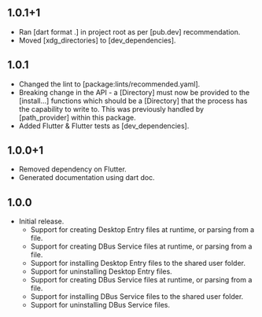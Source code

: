 ## 1.0.1+1
* Ran [dart format .] in project root as per [pub.dev] recommendation.
* Moved [xdg_directories] to [dev_dependencies].

## 1.0.1
* Changed the lint to [package:lints/recommended.yaml].
* Breaking change in the API - a [Directory] must now be provided to the [install...] functions which 
 should be a [Directory] that the process has the capability to write to. This was 
 previously handled by [path_provider] within this package.
* Added Flutter & Flutter tests as [dev_dependencies].

## 1.0.0+1 
* Removed dependency on Flutter. 
* Generated documentation using dart doc. 

## 1.0.0

* Initial release.
  * Support for creating Desktop Entry files at runtime, or parsing from a file.
  * Support for creating DBus Service files at runtime, or parsing from a file.
  * Support for installing Desktop Entry files to the shared user folder.
  * Support for uninstalling Desktop Entry files. 
  * Support for creating DBus Service files at runtime, or parsing from a file.
  * Support for installing DBus Service files to the shared user folder.
  * Support for uninstalling DBus Service files.

